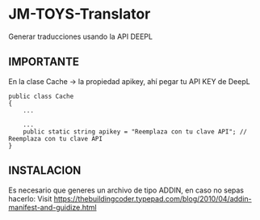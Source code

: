 # JM-TOYS-Translator
Generar traducciones usando la API DEEPL
## IMPORTANTE
En la clase Cache -> la propiedad apikey, ahí pegar tu API KEY de DeepL

    public class Cache
    {
        ...

        ...
        public static string apikey = "Reemplaza con tu clave API"; // Reemplaza con tu clave API
    }
## INSTALACION

Es necesario que generes un archivo de tipo ADDIN, en caso no sepas hacerlo:
Visit https://thebuildingcoder.typepad.com/blog/2010/04/addin-manifest-and-guidize.html

 

